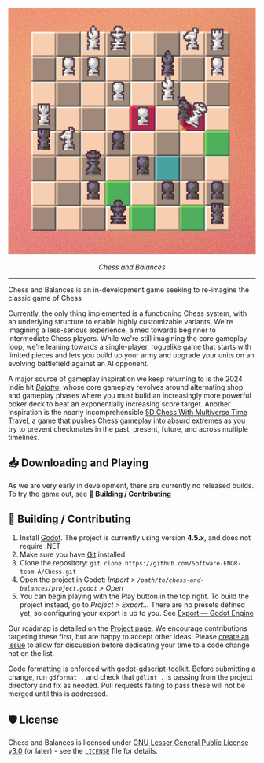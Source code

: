 <p align="center">
  <picture>
    <img alt="Gameplay Screenshot" src="./media/gameplay.png">
  </picture>
</p>

<p align="center">
  <i>Chess and Balances</i>
</p>

---

Chess and Balances is an in-development game seeking to re-imagine the classic game of Chess

Currently, the only thing implemented is a functioning Chess system, with an underlying structure to enable highly customizable variants. We're imagining a less-serious experience, aimed towards beginner to intermediate Chess players. While we're still imagining the core gameplay loop, we're leaning towards a single-player, roguelike game that starts with limited pieces and lets you build up your army and upgrade your units on an evolving battlefield against an AI opponent.

A major source of gameplay inspiration we keep returning to is the 2024 indie hit *[Balatro](https://www.playbalatro.com/)*, whose core gameplay revolves around alternating shop and gameplay phases where you must build an increasingly more powerful poker deck to beat an exponentially increasing score target. Another inspiration is the nearly incomprehensible [5D Chess With Multiverse Time Travel](https://www.5dchesswithmultiversetimetravel.com/), a game that pushes Chess gameplay into absurd extremes as you try to prevent checkmates in the past, present, future, and across multiple timelines.

## 📥 Downloading and Playing

As we are very early in development, there are currently no released builds. To try the game out, see **🔧 Building / Contributing**

## 🔧 Building / Contributing

1. Install [Godot](https://godotengine.org/). The project is currently using version **4.5.x**, and does not require .NET
2. Make sure you have [Git](https://git-scm.com/downloads) installed
3. Clone the repository: `git clone https://github.com/Software-ENGR-team-A/Chess.git`
4. Open the project in Godot: *Import > `/path/to/chess-and-balances/project.godot` > Open*
5. You can begin playing with the Play button in the top right. To build the project instead, go to *Project > Export...* There are no presets defined yet, so configuring your export is up to you. See [Export — Godot Engine](https://docs.godotengine.org/en/stable/tutorials/export/index.html)

Our roadmap is detailed on the [Project page](https://github.com/orgs/Software-ENGR-team-A/projects/1). We encourage contributions targeting these first, but are happy to accept other ideas. Please [create an issue](https://github.com/Software-ENGR-team-A/Chess/issues/new/choose) to allow for discussion before dedicating your time to a code change not on the list.

Code formatting is enforced with [godot-gdscript-toolkit](https://github.com/Scony/godot-gdscript-toolkit). Before submitting a change, run `gdformat .` and check that `gdlint .` is passing from the project directory and fix as needed. Pull requests failing to pass these will not be merged until this is addressed.

## 🛡️ License

Chess and Balances is licensed under [GNU Lesser General Public License v3.0](https://www.gnu.org/licenses/lgpl-3.0.en.html) (or later) - see the [`LICENSE`](LICENSE) file for details.
